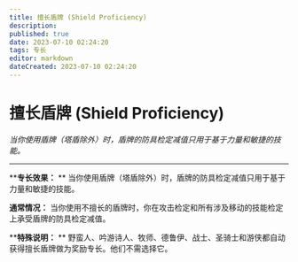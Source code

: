 ```yaml
---
title: 擅长盾牌 (Shield Proficiency)
description: 
published: true
date: 2023-07-10 02:24:20
tags: 专长
editor: markdown
dateCreated: 2023-07-10 02:24:20
---
```


# 擅长盾牌 (Shield Proficiency)

_当你使用盾牌（塔盾除外）时，盾牌的防具检定减值只用于基于力量和敏捷的技能。_

---

****专长效果：** ** 当你使用盾牌（塔盾除外）时，盾牌的防具检定减值只用于基于力量和敏捷的技能。

**通常情况：** 当你使用不擅长的盾牌时，你在攻击检定和所有涉及移动的技能检定上承受盾牌的防具检定减值。

****特殊说明：** ** 野蛮人、吟游诗人、牧师、德鲁伊、战士、圣骑士和游侠都自动获得擅长盾牌做为奖励专长。他们不需选择它。

